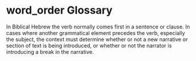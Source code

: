 # word_order Glossary
In Biblical Hebrew the verb normally comes first in a sentence or clause.  In cases where another grammatical element precedes the verb, especially the subject, the context must determine whether or not a new narrative or section of text is being introduced, or whether or not the narrator is introducing a break in the narrative.